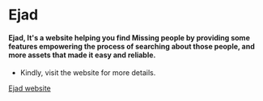 # Ejad

#### Ejad, It's a website helping you find Missing people by providing some features empowering the process of searching about those people, and more assets that made it easy and reliable.

- Kindly, visit the website for more details.

[Ejad website](http://itichildren.savvy.live)
